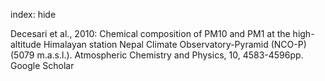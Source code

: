 index: hide

<div class="Citation">

  <div class="Citation-body">
    <div class="Citation-text">Decesari et al., 2010: Chemical composition of PM10 and PM1 at the high-altitude Himalayan station Nepal Climate Observatory-Pyramid (NCO-P) (5079 m.a.s.l.). <span class="Article-journal">Atmospheric Chemistry and Physics, </span><span class="Article-volume">10, </span>4583-4596pp.</div>
    <div class="Citation-links">
      <div class="CitationLink" data-href="https://scholar.google.com/scholar?q=Chemical+composition+of+PM10+and+PM1+at+the+high-altitude+Himalayan+station+Nepal+Climate+Observatory-Pyramid+%28NCO-P%29+%285079+m.a.s.l.%29">
        <div class="CitationLink-icon CitationLink-Scholar"></div>
        <div class="CitationLink-text">Google Scholar</div>
      </div>
    </div>
  </div>
</div>


<div class="Citation-copy">

</div>